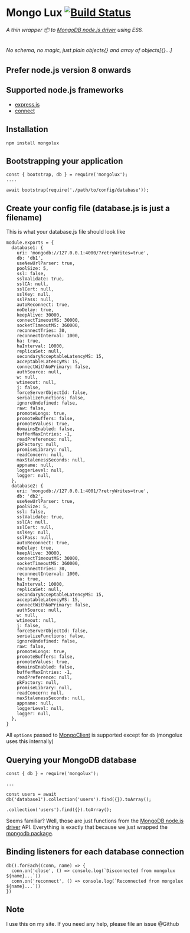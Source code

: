 # Mongo Lux [![Build Status](https://travis-ci.com/mortillan/mongolux.svg?branch=master)](https://travis-ci.com/mortillan/mongolux)
###### A thin wrapper :package: to [MongoDB node.js driver](https://mongodb.github.io/node-mongodb-native/) using ES6.
###### No schema, no magic, just plain objects{} and array of objects[{}...]
## Prefer node.js version 8 onwards

## Supported node.js frameworks
* [express.js](https://www.npmjs.com/package/express)
* [connect](https://www.npmjs.com/package/connect)

## Installation

`npm install mongolux`

## Bootstrapping your application
```
const { bootstrap, db } = require('mongolux');
....

await bootstrap(require('./path/to/config/database'));
```

## Create your config file (database.js is just a filename)
This is what your database.js file should look like
```
module.exports = {
  database1: {
    uri: 'mongodb://127.0.0.1:4000/?retryWrites=true',
    db: 'db1',
    useNewUrlParser: true,
    poolSize: 5,
    ssl: false,
    sslValidate: true,
    sslCA: null,
    sslCert: null,
    sslKey: null,
    sslPass: null,
    autoReconnect: true,
    noDelay: true,
    keepAlive: 30000,
    connectTimeoutMS: 30000,
    socketTimeoutMS: 360000,
    reconnectTries: 30,
    reconnectInterval: 1000,
    ha: true,
    haInterval: 10000,
    replicaSet: null,
    secondaryAcceptableLatencyMS: 15,
    acceptableLatencyMS: 15,
    connectWithNoPrimary: false,
    authSource: null,
    w: null,
    wtimeout: null,
    j: false,
    forceServerObjectId: false,
    serializeFunctions: false,
    ignoreUndefined: false,
    raw: false,
    promoteLongs: true,
    promoteBuffers: false,
    promoteValues: true,
    domainsEnabled: false,
    bufferMaxEntries: -1,
    readPreference: null,
    pkFactory: null,
    promiseLibrary: null,
    readConcern: null,
    maxStalenessSeconds: null,
    appname: null,
    loggerLevel: null,
    logger: null,
  },
  database2: {
    uri: 'mongodb://127.0.0.1:4001/?retryWrites=true',
    db: 'db2',
    useNewUrlParser: true,
    poolSize: 5,
    ssl: false,
    sslValidate: true,
    sslCA: null,
    sslCert: null,
    sslKey: null,
    sslPass: null,
    autoReconnect: true,
    noDelay: true,
    keepAlive: 30000,
    connectTimeoutMS: 30000,
    socketTimeoutMS: 360000,
    reconnectTries: 30,
    reconnectInterval: 1000,
    ha: true,
    haInterval: 10000,
    replicaSet: null,
    secondaryAcceptableLatencyMS: 15,
    acceptableLatencyMS: 15,
    connectWithNoPrimary: false,
    authSource: null,
    w: null,
    wtimeout: null,
    j: false,
    forceServerObjectId: false,
    serializeFunctions: false,
    ignoreUndefined: false,
    raw: false,
    promoteLongs: true,
    promoteBuffers: false,
    promoteValues: true,
    domainsEnabled: false,
    bufferMaxEntries: -1,
    readPreference: null,
    pkFactory: null,
    promiseLibrary: null,
    readConcern: null,
    maxStalenessSeconds: null,
    appname: null,
    loggerLevel: null,
    logger: null,
  },
}
```

All `options` passed to [MongoClient](http://mongodb.github.io/node-mongodb-native/3.1/api/MongoClient.html) is supported except for `db` (mongolux uses this internally)

## Querying your MongoDB database
```
const { db } = require('mongolux');

...

const users = await db('database1').collection('users').find({}).toArray();
```

`.collection('users').find({}).toArray();`

Seems familiar? Well, those are just functions from the [MongoDB node.js driver](https://mongodb.github.io/node-mongodb-native/) API. Everything is exactly that because we just wrapped the [mongodb package](https://www.npmjs.com/package/mongodb).

## Binding listeners for each database connection
```
db().forEach((conn, name) => {
  conn.on('close', () => console.log(`Disconnected from mongolux ${name}...`))
  conn.on('reconnect', () => console.log(`Reconnected from mongolux ${name}...`))
})
```

## Note
I use this on my site. If you need any help, please file an issue @Github
